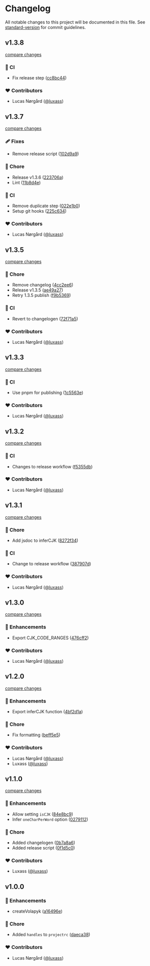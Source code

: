 # Changelog

All notable changes to this project will be documented in this file. See [standard-version](https://github.com/conventional-changelog/standard-version) for commit guidelines.

## v1.3.8

[compare changes](https://github.com/luxass/volapyk/compare/v1.3.7...v1.3.8)

### 🤖 CI

- Fix release step ([cc8bc44](https://github.com/luxass/volapyk/commit/cc8bc44))

### ❤️ Contributors

- Lucas Nørgård ([@luxass](http://github.com/luxass))

## v1.3.7

[compare changes](https://github.com/luxass/volapyk/compare/v1.3.5...v1.3.7)

### 🩹 Fixes

- Remove release script ([102d9a9](https://github.com/luxass/volapyk/commit/102d9a9))

### 🏡 Chore

- Release v1.3.6 ([223706a](https://github.com/luxass/volapyk/commit/223706a))
- Lint ([11b8d4e](https://github.com/luxass/volapyk/commit/11b8d4e))

### 🤖 CI

- Remove duplicate step ([022e1b0](https://github.com/luxass/volapyk/commit/022e1b0))
- Setup git hooks ([225c634](https://github.com/luxass/volapyk/commit/225c634))

### ❤️ Contributors

- Lucas Nørgård ([@luxass](http://github.com/luxass))

## v1.3.5

[compare changes](https://github.com/luxass/volapyk/compare/v1.3.4...v1.3.5)

### 🏡 Chore

- Remove changelog ([4cc2ee6](https://github.com/luxass/volapyk/commit/4cc2ee6))
- Release v1.3.5 ([ae49a27](https://github.com/luxass/volapyk/commit/ae49a27))
- Retry 1.3.5 publish ([f9b5369](https://github.com/luxass/volapyk/commit/f9b5369))

### 🤖 CI

- Revert to changelogen ([72f71a5](https://github.com/luxass/volapyk/commit/72f71a5))

### ❤️ Contributors

- Lucas Nørgård ([@luxass](http://github.com/luxass))

## v1.3.3

[compare changes](https://github.com/luxass/volapyk/compare/v1.3.2...v1.3.3)

### 🤖 CI

- Use pnpm for publishing ([1c5563e](https://github.com/luxass/volapyk/commit/1c5563e))

### ❤️ Contributors

- Lucas Nørgård ([@luxass](http://github.com/luxass))

## v1.3.2

[compare changes](https://github.com/luxass/volapyk/compare/v1.3.1...v1.3.2)

### 🤖 CI

- Changes to release workflow ([f5355db](https://github.com/luxass/volapyk/commit/f5355db))

### ❤️ Contributors

- Lucas Nørgård ([@luxass](http://github.com/luxass))

## v1.3.1

[compare changes](https://github.com/luxass/volapyk/compare/v1.3.0...v1.3.1)

### 🏡 Chore

- Add jsdoc to inferCJK ([8272f34](https://github.com/luxass/volapyk/commit/8272f34))

### 🤖 CI

- Change to release workflow ([387907d](https://github.com/luxass/volapyk/commit/387907d))

### ❤️ Contributors

- Lucas Nørgård ([@luxass](http://github.com/luxass))

## v1.3.0

[compare changes](https://github.com/luxass/volapyk/compare/v1.2.0...v1.3.0)

### 🚀 Enhancements

- Export CJK_CODE_RANGES ([476cff2](https://github.com/luxass/volapyk/commit/476cff2))

### ❤️ Contributors

- Lucas Nørgård ([@luxass](http://github.com/luxass))

## v1.2.0

[compare changes](https://github.com/luxass/volapyk/compare/v1.1.0...v1.2.0)

### 🚀 Enhancements

- Export inferCJK function ([4bf2d1a](https://github.com/luxass/volapyk/commit/4bf2d1a))

### 🏡 Chore

- Fix formatting ([beff5e5](https://github.com/luxass/volapyk/commit/beff5e5))

### ❤️ Contributors

- Lucas Nørgård ([@luxass](http://github.com/luxass))
- Luxass ([@luxass](http://github.com/luxass))

## v1.1.0

[compare changes](https://github.com/luxass/volapyk/compare/v1.0.0...v1.1.0)

### 🚀 Enhancements

- Allow setting `isCJK` ([84e8bc9](https://github.com/luxass/volapyk/commit/84e8bc9))
- Infer `oneCharPerWord` option ([0279112](https://github.com/luxass/volapyk/commit/0279112))

### 🏡 Chore

- Added changelogen ([0b7a8a6](https://github.com/luxass/volapyk/commit/0b7a8a6))
- Added release script ([0f1d5c0](https://github.com/luxass/volapyk/commit/0f1d5c0))

### ❤️ Contributors

- Luxass ([@luxass](http://github.com/luxass))

## v1.0.0


### 🚀 Enhancements

- createVolapyk ([a16496e](https://github.com/luxass/volapyk/commit/a16496e))

### 🏡 Chore

- Added `handles` to `projectrc` ([daeca38](https://github.com/luxass/volapyk/commit/daeca38))

### ❤️ Contributors

- Lucas Nørgård ([@luxass](http://github.com/luxass))

